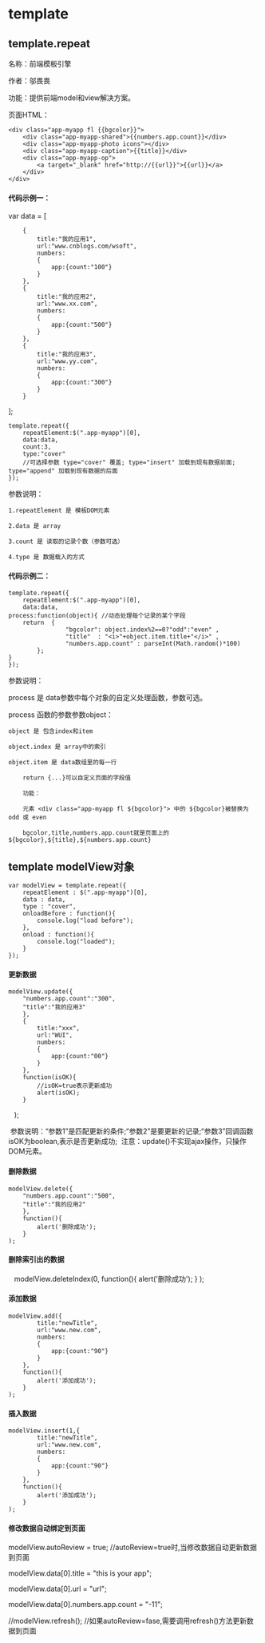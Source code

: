 # template
## template.repeat
名称：前端模板引擎

作者：邬畏畏

功能：提供前端model和view解决方案。

页面HTML：

    <div class="app-myapp fl {{bgcolor}}">
        <div class="app-myapp-shared">{{numbers.app.count}}</div>
        <div class="app-myapp-photo icons"></div>
        <div class="app-myapp-caption">{{title}}</div>
        <div class="app-myapp-op">
            <a target="_blank" href="http://{{url}}">{{url}}</a>
        </div>
    </div>

#### 代码示例一：


var data = [

        {
        	title:"我的应用1",
            url:"www.cnblogs.com/wsoft",
        	numbers:
        	{
        		app:{count:"100"}
        	}
        },
        {
        	title:"我的应用2",
            url:"www.xx.com",
            numbers:
            {
                app:{count:"500"}
            }
        },
        {
        	title:"我的应用3",
            url:"www.yy.com",
            numbers:
            {
                app:{count:"300"}
            }
        }
];


    template.repeat({
        repeatElement:$(".app-myapp")[0],
        data:data,
        count:3,
        type:"cover"         
        //可选择参数 type="cover" 覆盖; type="insert" 加载到现有数据前面; type="append" 加载到现有数据的后面
    });


参数说明：

	1.repeatElement 是 模板DOM元素
  
	2.data 是 array

	3.count 是 读取的记录个数（参数可选）

	4.type 是 数据载入的方式



#### 代码示例二：

    template.repeat({
        repeatElement:$(".app-myapp")[0],
        data:data,
	process:function(object){ //动态处理每个记录的某个字段
		return  {
                    "bgcolor": object.index%2==0?"odd":"even" ,
                    "title"  : "<i>"+object.item.title+"</i>" ,
                    "numbers.app.count" : parseInt(Math.random()*100)
            };
	}
    });

参数说明：

process 是 data参数中每个对象的自定义处理函数，参数可选。

process	函数的参数参数object：

	object 是 包含index和item
	
	object.index 是 array中的索引
	
	object.item 是 data数组里的每一行
	
        return {...}可以自定义页面的字段值
        
        功能： 
        
        元素 <div class="app-myapp fl ${bgcolor}"> 中的 ${bgcolor}被替换为 odd 或 even
        
        bgcolor,title,numbers.app.count就是页面上的${bgcolor},${title},${numbers.app.count}
        
	
##  
## template modelView对象


    var modelView = template.repeat({
        repeatElement : $(".app-myapp")[0],
        data : data,
        type : "cover",
        onloadBefore : function(){
            console.log("load before");
        },
        onload : function(){
            console.log("loaded");
        }
    });



#### 更新数据

    modelView.update({
        "numbers.app.count":"300",
        "title":"我的应用3"
        },
        {
            title:"xxx",
            url:"WUI",
            numbers:
            {
                app:{count:"00"}
            }
        },
        function(isOK){
            //isOK=true表示更新成功
            alert(isOK);
        }
    );

  参数说明：“参数1”是匹配更新的条件;“参数2”是要更新的记录;“参数3”回调函数isOK为boolean,表示是否更新成功;
  注意：update()不实现ajax操作，只操作DOM元素。
    
#### 删除数据

    modelView.delete({
        "numbers.app.count":"500",
        "title":"我的应用2"
        },
        function(){
            alert('删除成功');
        }
    );

#### 删除索引出的数据

    modelView.deleteIndex(0,
        function(){
            alert('删除成功');
        }
    );
#### 添加数据

    modelView.add({
            title:"newTitle",
            url:"www.new.com",
            numbers:
            {
                app:{count:"90"}
            }
        },
        function(){
            alert('添加成功');
        }
    );


#### 插入数据

    modelView.insert(1,{
            title:"newTitle",
            url:"www.new.com",
            numbers:
            {
                app:{count:"90"}
            }
        },
        function(){
            alert('添加成功');
        }
    );

#### 修改数据自动绑定到页面
modelView.autoReview = true;   //autoReview=true时,当修改数据自动更新数据到页面

modelView.data[0].title = "this is your app";

modelView.data[0].url = "url";

modelView.data[0].numbers.app.count = "-11";

//modelView.refresh(); //如果autoReview=fase,需要调用refresh()方法更新数据到页面

